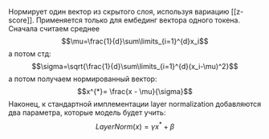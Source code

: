 Нормирует один вектор из скрытого слоя, используя вариацию [[z-score]]. Применяется только для ембединг вектора одного токена. 
Сначала считаем среднее $$\mu=\frac{1}{d}\sum\limits_{i=1}^{d}x_i$$
а потом стд: $$\sigma=\sqrt{\frac{1}{d}\sum\limits_{i=1}^{d}(x_i-\mu)^2}$$
а потом получаем нормированный вектор: $$x^{*}= \frac{x - \mu}{\sigma}$$
Наконец, к стандартной имплементации layer normalization добавляются два параметра, которые модель будет учить:
$$LayerNorm(x)=\gamma x^*+\beta$$
